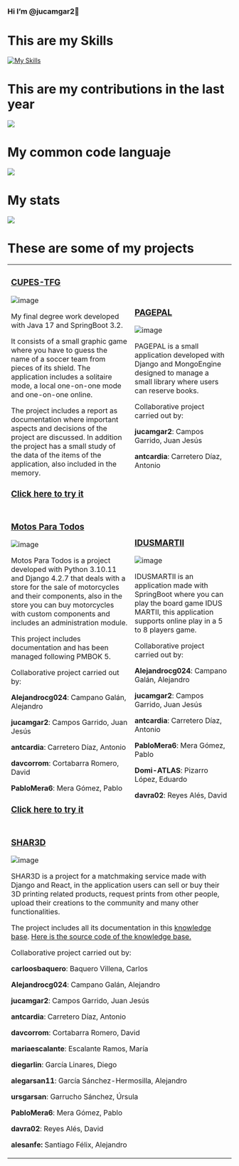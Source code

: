 ### Hi I’m @jucamgar2👋

# This are my Skills
[![My Skills](https://skillicons.dev/icons?i=java,spring,py,django,js,react,html,css,docker,git,jenkins,linux,mongodb,mysql,nodejs,octave,postgres,aws,sklearn,tensorflow)](https://skillicons.dev)

# This are my contributions in the last year

![](http://github-profile-summary-cards.vercel.app/api/cards/profile-details?username=jucamgar2&theme=default)

# My common code languaje

![](http://github-profile-summary-cards.vercel.app/api/cards/most-commit-language?username=jucamgar2&theme=default)

# My stats

![](http://github-profile-summary-cards.vercel.app/api/cards/stats?username=jucamgar2&theme=default)

# These are some of my projects

<table>
  <tr>
    <td>

### [CUPES-TFG](https://github.com/jucamgar2/CUPES-TFG)

![image](https://github.com/jucamgar2/jucamgar2/assets/72499336/bccda608-358c-4253-aee5-13f26fbd156a)

My final degree work developed with Java 17 and SpringBoot 3.2.

It consists of a small graphic game where you have to guess the name of a soccer team from pieces of its shield. The application includes a solitaire mode, a local one-on-one mode and one-on-one online.

The project includes a report as documentation where important aspects and decisions of the project are discussed. In addition the project has a small study of the data of the items of the application, also included in the memory.

### [Click here to try it](http://cupes.es)

</td>
<td>

### [PAGEPAL](https://github.com/jucamgar2/PAGEPAL)

![image](https://github.com/jucamgar2/jucamgar2/assets/72499336/d90435e4-a819-4255-ac66-8674f8d91872)

PAGEPAL is a small application developed with Django and MongoEngine designed to manage a small library where users can reserve books.

Collaborative project carried out by:

**jucamgar2**: Campos Garrido, Juan Jesús

**antcardia**: Carretero Díaz, Antonio

</td>
  </tr>
  <tr>
    <td>

### [Motos Para Todos](https://github.com/jucamgar2/MotosParaTodos)

![image](https://github.com/jucamgar2/jucamgar2/assets/72499336/b84d464d-d843-4c47-b27d-aa3ba471eb54)

Motos Para Todos is a project developed with Python 3.10.11 and Django 4.2.7 that deals with a store for the sale of motorcycles and their components, also in the store you can buy motorcycles with custom components and includes an administration module.

This project includes documentation and has been managed following PMBOK 5.

Collaborative project carried out by:

**Alejandrocg024**: Campano Galán, Alejandro

**jucamgar2**: Campos Garrido, Juan Jesús

**antcardia**: Carretero Díaz, Antonio

**davcorrom**: Cortabarra Romero, David

**PabloMera6**: Mera Gómez, Pablo

### [Click here to try it](https://alecamgal1.pythonanywhere.com/)

</td>
<td>

### [IDUSMARTII](https://github.com/jucamgar2/IDUSMARTII)

![image](https://github.com/jucamgar2/jucamgar2/assets/72499336/6649ca7f-51fb-4345-98ed-3478303ec8c5)

IDUSMARTII is an application made with SpringBoot where you can play the board game IDUS MARTII, this application supports online play in a 5 to 8 players game.

Collaborative project carried out by:

**Alejandrocg024**: Campano Galán, Alejandro

**jucamgar2**: Campos Garrido, Juan Jesús

**antcardia**: Carretero Díaz, Antonio

**PabloMera6**: Mera Gómez, Pablo

**Domi-ATLAS**: Pizarro López, Eduardo

**davra02**: Reyes Alés, David

</td>

  </tr>
  <tr>
  <td colspan="2">

### [SHAR3D](https://github.com/jucamgar2/SHAR3D)

![image](https://github.com/jucamgar2/jucamgar2/assets/72499336/1251d6bb-7a36-4f4f-b433-d54cfe447c8d)

SHAR3D is a project for a matchmaking service made with Django and React, in the application users can sell or buy their 3D printing related products, request prints from other people, upload their creations to the community and many other functionalities.

The project includes all its documentation in this [knowledge base](https://knowledge-base-orpin.vercel.app/). [Here is the source code of the knowledge base.](https://github.com/G12-ISPP/Knowledge-base)

Collaborative project carried out by:

**carloosbaquero**: Baquero Villena, Carlos

**Alejandrocg024**: Campano Galán, Alejandro

**jucamgar2**: Campos Garrido, Juan Jesús

**antcardia**: Carretero Díaz, Antonio

**davcorrom**: Cortabarra Romero, David

**mariaescalante**: Escalante Ramos, María

**diegarlin**: García Linares, Diego

**alegarsan11**: García Sánchez-Hermosilla, Alejandro

**ursgarsan**: Garrucho Sánchez, Úrsula

**PabloMera6**: Mera Gómez, Pablo

**davra02**: Reyes Alés, David

**alesanfe:** Santiago Félix, Alejandro

</td>
    

  </tr>
</table>
